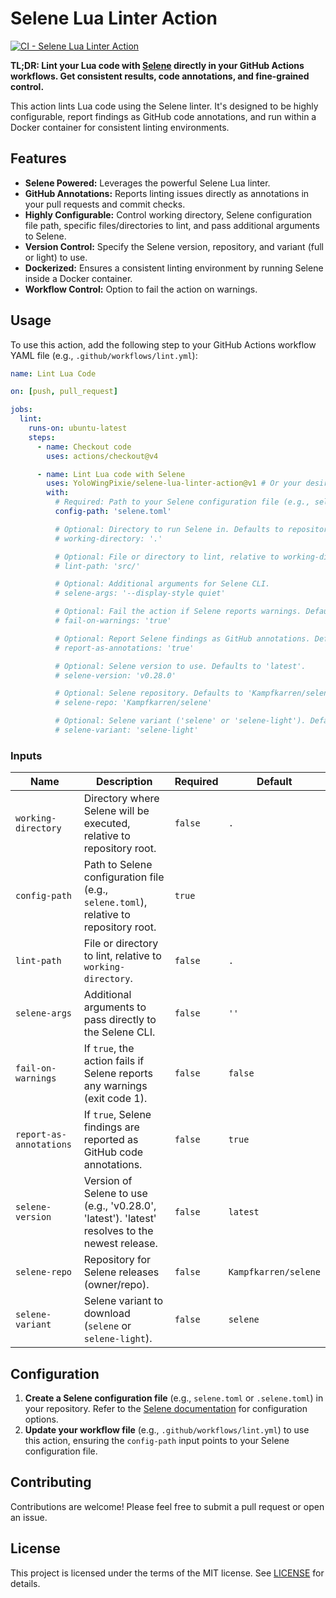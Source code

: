 # Selene Lua Linter Action

[![CI - Selene Lua Linter Action](https://github.com/YoloWingPixie/selene-lua-linter-action/workflows/CI%20-%20Selene%20Lua%20Linter%20Action/badge.svg)](https://github.com/YoloWingPixie/selene-lua-linter-action/actions?query=workflow%3ACI+-+Selene+Lua+Linter+Action)

**TL;DR: Lint your Lua code with [Selene](https://github.com/Kampfkarren/selene) directly in your GitHub Actions workflows. Get consistent results, code annotations, and fine-grained control.**

This action lints Lua code using the Selene linter. It's designed to be highly configurable, report findings as GitHub code annotations, and run within a Docker container for consistent linting environments.

## Features

*   **Selene Powered:** Leverages the powerful Selene Lua linter.
*   **GitHub Annotations:** Reports linting issues directly as annotations in your pull requests and commit checks.
*   **Highly Configurable:** Control working directory, Selene configuration file path, specific files/directories to lint, and pass additional arguments to Selene.
*   **Version Control:** Specify the Selene version, repository, and variant (full or light) to use.
*   **Dockerized:** Ensures a consistent linting environment by running Selene inside a Docker container.
*   **Workflow Control:** Option to fail the action on warnings.

## Usage

To use this action, add the following step to your GitHub Actions workflow YAML file (e.g., `.github/workflows/lint.yml`):

```yaml
name: Lint Lua Code

on: [push, pull_request]

jobs:
  lint:
    runs-on: ubuntu-latest
    steps:
      - name: Checkout code
        uses: actions/checkout@v4

      - name: Lint Lua code with Selene
        uses: YoloWingPixie/selene-lua-linter-action@v1 # Or your desired version/commit SHA
        with:
          # Required: Path to your Selene configuration file (e.g., selene.toml or .selene.toml)
          config-path: 'selene.toml'

          # Optional: Directory to run Selene in. Defaults to repository root.
          # working-directory: '.'

          # Optional: File or directory to lint, relative to working-directory. Defaults to '.' (all files).
          # lint-path: 'src/'

          # Optional: Additional arguments for Selene CLI.
          # selene-args: '--display-style quiet'

          # Optional: Fail the action if Selene reports warnings. Defaults to 'false'.
          # fail-on-warnings: 'true'

          # Optional: Report Selene findings as GitHub annotations. Defaults to 'true'.
          # report-as-annotations: 'true'

          # Optional: Selene version to use. Defaults to 'latest'.
          # selene-version: 'v0.28.0'

          # Optional: Selene repository. Defaults to 'Kampfkarren/selene'.
          # selene-repo: 'Kampfkarren/selene'

          # Optional: Selene variant ('selene' or 'selene-light'). Defaults to 'selene'.
          # selene-variant: 'selene-light'
```

### Inputs

| Name                    | Description                                                                                                | Required | Default                 |
| ----------------------- | ---------------------------------------------------------------------------------------------------------- | -------- | ----------------------- |
| `working-directory`     | Directory where Selene will be executed, relative to repository root.                                      | `false`  | `.`                     |
| `config-path`           | Path to Selene configuration file (e.g., `selene.toml`), relative to repository root.                      | `true`   |                         |
| `lint-path`             | File or directory to lint, relative to `working-directory`.                                                | `false`  | `.`                     |
| `selene-args`           | Additional arguments to pass directly to the Selene CLI.                                                   | `false`  | `''`                    |
| `fail-on-warnings`      | If `true`, the action fails if Selene reports any warnings (exit code 1).                                  | `false`  | `false`                 |
| `report-as-annotations` | If `true`, Selene findings are reported as GitHub code annotations.                                        | `false`  | `true`                  |
| `selene-version`        | Version of Selene to use (e.g., 'v0.28.0', 'latest'). 'latest' resolves to the newest release.             | `false`  | `latest`                |
| `selene-repo`           | Repository for Selene releases (owner/repo).                                                               | `false`  | `Kampfkarren/selene`    |
| `selene-variant`        | Selene variant to download (`selene` or `selene-light`).                                                     | `false`  | `selene`                |

## Configuration

1.  **Create a Selene configuration file** (e.g., `selene.toml` or `.selene.toml`) in your repository. Refer to the [Selene documentation](https://kampfkarren.github.io/selene/usage/configuration.html) for configuration options.
2.  **Update your workflow file** (e.g., `.github/workflows/lint.yml`) to use this action, ensuring the `config-path` input points to your Selene configuration file.

## Contributing

Contributions are welcome! Please feel free to submit a pull request or open an issue.

## License

This project is licensed under the terms of the MIT license. See [LICENSE](LICENSE) for details.